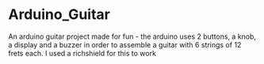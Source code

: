 # Arduino_Guitar
An arduino guitar project made for fun - the arduino uses 2 buttons, a knob, a display and a buzzer in order to assemble a guitar with 6 strings of 12 frets each. I used a richshield for this to work
